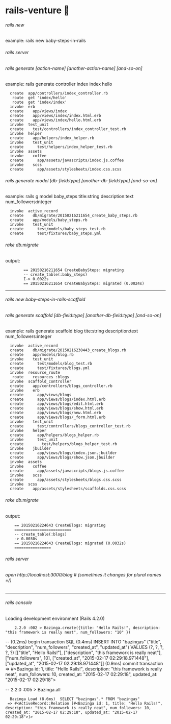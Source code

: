 # rails-venture :rocket:

###### rails new <app-name> #
example:
 rails new baby-steps-in-rails

###### rails server #

###### rails generate <controller-name> [action-name] [another-action-name] [and-so-on] #

example:
   rails generate controller index index hello

      create  app/controllers/index_controller.rb
       route  get 'index/hello'
       route  get 'index/index'
      invoke  erb
      create    app/views/index
      create    app/views/index/index.html.erb
      create    app/views/index/hello.html.erb
      invoke  test_unit
      create    test/controllers/index_controller_test.rb
      invoke  helper
      create    app/helpers/index_helper.rb
      invoke    test_unit
      create      test/helpers/index_helper_test.rb
      invoke  assets
      invoke    coffee
      create      app/assets/javascripts/index.js.coffee
      invoke    scss
      create      app/assets/stylesheets/index.css.scss


###### rails generate model <database-name> [db-field:type] [another-db-field:type] [and-so-on] #

example:
   rails g model baby_steps title:string description:text num_followers:integer

      invoke  active_record
      create    db/migrate/20150216211654_create_baby_steps.rb
      create    app/models/baby_steps.rb
      invoke    test_unit
      create      test/models/baby_steps_test.rb
      create      test/fixtures/baby_steps.yml

###### rake db:migrate #

output:

			== 20150216211654 CreateBabySteps: migrating
			-- create_table(:baby_steps)
			I-> 0.0022s
			== 20150216211654 CreateBabySteps: migrated (0.0024s)


---





###### rails new baby-steps-in-rails-scaffold #

###### rails generate scaffold <model-name> [db-field:type] [another-db-field:type] [and-so-on] #

example:
	rails generate scaffold blog tite:string description:text num_followers:integer
	   
      invoke  active_record
      create    db/migrate/20150216230443_create_blogs.rb
      create    app/models/blog.rb
      invoke    test_unit
      create      test/models/blog_test.rb
      create      test/fixtures/blogs.yml
      invoke  resource_route
       route    resources :blogs
      invoke  scaffold_controller
      create    app/controllers/blogs_controller.rb
      invoke    erb
      create      app/views/blogs
      create      app/views/blogs/index.html.erb
      create      app/views/blogs/edit.html.erb
      create      app/views/blogs/show.html.erb
      create      app/views/blogs/new.html.erb
      create      app/views/blogs/_form.html.erb
      invoke    test_unit
      create      test/controllers/blogs_controller_test.rb
      invoke    helper
      create      app/helpers/blogs_helper.rb
      invoke      test_unit
      create        test/helpers/blogs_helper_test.rb
      invoke    jbuilder
      create      app/views/blogs/index.json.jbuilder
      create      app/views/blogs/show.json.jbuilder
      invoke  assets
      invoke    coffee
      create      app/assets/javascripts/blogs.js.coffee
      invoke    scss
      create      app/assets/stylesheets/blogs.css.scss
      invoke  scss
      create    app/assets/stylesheets/scaffolds.css.scss

######    rake db:migrate #
output:

		== 20150216224643 CreateBlogs: migrating 
		=========================
		-- create_table(:blogs)
		-> 0.0030s
		== 20150216224643 CreateBlogs: migrated (0.0032s) 
		================

###### rails server #

###### open http://localhost:3000/blog # (sometimes it changes for plural names =/)

---

###### rails console #
   
Loading development environment (Rails 4.2.0)

		2.2.0 :002 > Bazinga.create({title: "Hello Rails!", description: "this framework is really neat", num_followers: "10" })
		
--
		   (0.2ms)  begin transaction
		  SQL (0.4ms)  INSERT INTO "bazingas" ("title", "description", "num_followers", "created_at", "updated_at") VALUES (?, ?, ?, ?, ?)  [["title", "Hello Rails!"], ["description", "this framework is really neat"], ["num_followers", 10], ["created_at", "2015-02-17 02:29:18.971448"], ["updated_at", "2015-02-17 02:29:18.971448"]]
		   (0.9ms)  commit transaction
		 => #<Bazinga id: 1, title: "Hello Rails!", description: "this framework is really neat", num_followers: 10, created_at: "2015-02-17 02:29:18", updated_at: "2015-02-17 02:29:18"> 
	
--
		2.2.0 :005 >   Bazinga.all
	
	  Bazinga Load (8.6ms)  SELECT "bazingas".* FROM "bazingas"
	 => #<ActiveRecord::Relation [#<Bazinga id: 1, title: "Hello Rails!", description: "this framework is really neat", num_followers: 10, created_at: "2015-02-17 02:29:18", updated_at: "2015-02-17 02:29:18">]> 


###### #
###### #
###### #

